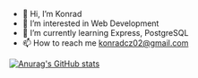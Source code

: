 - 👋 Hi, I’m Konrad
- 👀 I’m interested in Web Development
- 🌱 I’m currently learning Express, PostgreSQL
- 📫 How to reach me konradcz02@gmail.com

[![Anurag's GitHub stats](https://github-readme-stats.vercel.app/api?username=konradczarny02)](https://github.com/anuraghazra/github-readme-stats)

<!---
konradczarny02/konradczarny02 is a ✨ special ✨ repository because its `README.md` (this file) appears on your GitHub profile.
You can click the Preview link to take a look at your changes.
--->

